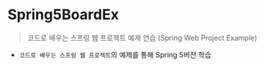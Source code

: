 # Spring5BoardEx
> 코드로 배우는 스프링 웹 프로젝트 예제 연습 (Spring Web Project Example)

- `코드로 배우는 스프링 웹 프로젝트`의 예제를 통해 Spring 5버전 학습
